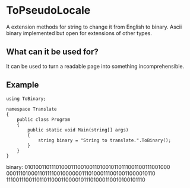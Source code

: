 ﻿# ToPseudoLocale
A extension methods for string to change it from English to binary. Ascii binary implemented but open for extensions of other types.

## What can it be used for?
It can be used to turn a readable page into something incomprehensible.

## Example

    using ToBinary;
	
    namespace Translate
    {
        public class Program
        {
            public static void Main(string[] args)
            {
                string binary = "String to translate.".ToBinary();
            }
        }
    }
	
binary: 
010100110111010001110010011010010110111001100111001000
000111010001101111001000000111010001110010011000010110
1110011100110110110001100001011101000110010100101110